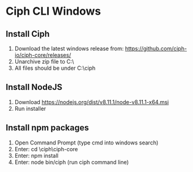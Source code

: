 # Ciph CLI Windows

## Install Ciph

1. Download the latest windows release from: https://github.com/ciph-io/ciph-core/releases/
2. Unarchive zip file to C:\
3. All files should be under C:\ciph
			
## Install NodeJS

1. Download https://nodejs.org/dist/v8.11.1/node-v8.11.1-x64.msi
2. Run installer

## Install npm packages

1. Open Command Prompt (type cmd into windows search)
2. Enter: cd \ciph\ciph-core
3. Enter: npm install
4. Enter: node bin/ciph (run ciph command line)
